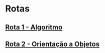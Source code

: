 # Rotas

## <a href="./Rota 1 - Algoritmo">Rota 1 - Algoritmo</a>

## <a href="./Rota 2 - Orientação a Objetos">Rota 2 - Orientação a Objetos</a>